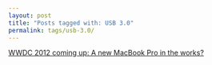 ```yaml
---
layout: post
title: "Posts tagged with: USB 3.0"
permalink: tags/usb-3.0/
---
```

[WWDC 2012 coming up: A new MacBook Pro in the works?](/2012/06/wwdc-2012-coming-up-new-macbook-pro-in)
